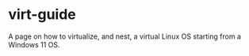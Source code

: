 # virt-guide
A page on how to virtualize, and nest, a virtual Linux OS starting from a Windows 11 OS. 
